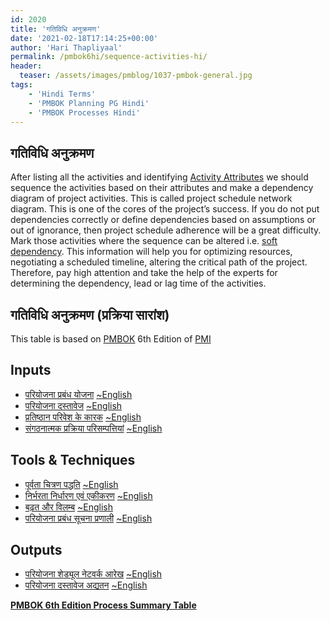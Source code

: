 ```yaml
---
id: 2020   
title: 'गतिविधि अनुक्रमण'
date: '2021-02-18T17:14:25+00:00'
author: 'Hari Thapliyaal'
permalink: /pmbok6hi/sequence-activities-hi/
header:
  teaser: /assets/images/pmblog/1037-pmbok-general.jpg
tags:
    - 'Hindi Terms'
    - 'PMBOK Planning PG Hindi'
    - 'PMBOK Processes Hindi'
---
```


## गतिविधि अनुक्रमण

After listing all the activities and identifying [Activity Attributes](/pmbok6/activity-attributes) we should sequence the activities based on their attributes and make a dependency diagram of project activities. This is called project schedule network diagram. This is one of the cores of the project’s success. If you do not put dependencies correctly or define dependencies based on assumptions or out of ignorance, then project schedule adherence will be a great difficulty. Mark those activities where the sequence can be altered i.e. [soft dependency](/pmbok6/soft-dependency). This information will help you for optimizing resources, negotiating a scheduled timeline, altering the critical path of the project. Therefore, pay high attention and take the help of the experts for determining the dependency, lead or lag time of the activities.

## गतिविधि अनुक्रमण (प्रक्रिया सारांश)

This table is based on [PMBOK](https://www.pmi.org/pmbok-guide-standards) 6th Edition of [PMI](https:/www.pmi.org)

## Inputs

- [परियोजना प्रबंध योजना](/pmbok6hi/project-management-plan-hi) [~English](/pmbok6/Project-Management-Plan)
- [परियोजना दस्तावेज](/pmbok6hi/project-documents-hi) [~English](/pmbok6/Project-Documents)
- [प्रतिष्ठान परिवेश के कारक](/pmbok6hi/enterprise-environmental-factors-hi) [~English](/pmbok6/Enterprise-Environmental-Factors)
- [संगठनात्मक प्रक्रिया परिसम्पत्तियां](/pmbok6hi/organizational-process-assets-hi) [~English](/pmbok6/Organizational-Process-Assets)

## Tools &amp; Techniques

- [पूर्वता चित्रण पद्धति](/pmbok6hi/precedence-diagramming-method-hi) [~English](/pmbok6/Precedence-Diagramming-Method)
- [निर्भरता निर्धारण एवं एकीकरण](/pmbok6hi/dependency-determination-and-integration-hi) [~English](/pmbok6/Dependency-Determination-And-Integration)
- [बढ़त और विलम्ब](/pmbok6hi/leads-and-lags-hi) [~English](/pmbok6/Leads-And-Lags)
- [परियोजना प्रबंध सूचना प्रणाली](/pmbok6hi/project-management-information-system-hi) [~English](/pmbok6/Project-Management-Information-System)

## Outputs

- [परियोजना शेड्यूल नेटवर्क आरेख](/pmbok6hi/project-schedule-network-diagrams-hi) [~English](/pmbok6/Project-Schedule-Network-Diagrams)
- [परियोजना दस्तावेज अद्यतन](/pmbok6hi/project-documents-updates-hi) [~English](/pmbok6/Project-Documents-Updates)

**[PMBOK 6th Edition Process Summary Table](process-groups-and-processes-in-pmbok6/)**
